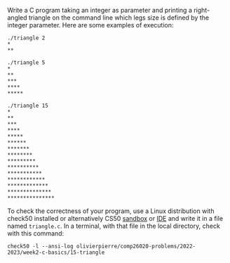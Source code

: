 Write a C program taking an integer as parameter and printing a right-angled
triangle on the command line which legs size is defined by the integer
parameter. Here are some examples of execution:

```
./triangle 2
*
**

./triangle 5
*
**
***
****
*****

./triangle 15
*
**
***
****
*****
******
*******
********
*********
**********
***********
************
*************
**************
***************
```

To check the correctness of your program, use a Linux distribution with
check50 installed or alternatively CS50 [sandbox](https://sandbox.cs50.io/) or
[IDE](https://code.cs50.io/) and write it in a file named `triangle.c`. In a
terminal, with that file in the local directory, check with this command:

```shell
check50 -l --ansi-log olivierpierre/comp26020-problems/2022-2023/week2-c-basics/15-triangle
```
